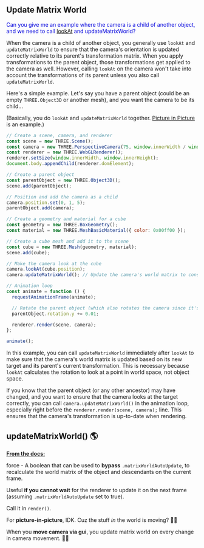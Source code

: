 ## Update Matrix World

<span style="color:#0000dd;">Can you give me an example where the camera is a child of another object, and we need to call <a href="lookAt.md">lookAt</a> and updateMatrixWorld?</span>

When the camera is a child of another object, you generally use `lookAt` and `updateMatrixWorld` to ensure that the camera's orientation is updated correctly relative to its parent's transformation matrix. When you apply transformations to the parent object, those transformations get applied to the camera as well. However, calling `lookAt` on the camera won't take into account the transformations of its parent unless you also call `updateMatrixWorld`.

Here's a simple example. Let's say you have a parent object (could be an empty `THREE.Object3D` or another mesh), and you want the camera to be its child...

(Basically, you do `lookAt` and `updateMatrixWorld` together.
<a href="../../Code/cameras/picture-in-picture.html">Picture in Picture</a> is an example.)

```javascript
// Create a scene, camera, and renderer
const scene = new THREE.Scene();
const camera = new THREE.PerspectiveCamera(75, window.innerWidth / window.innerHeight, 0.1, 1000);
const renderer = new THREE.WebGLRenderer();
renderer.setSize(window.innerWidth, window.innerHeight);
document.body.appendChild(renderer.domElement);

// Create a parent object
const parentObject = new THREE.Object3D();
scene.add(parentObject);

// Position and add the camera as a child
camera.position.set(0, 1, 5);
parentObject.add(camera);

// Create a geometry and material for a cube
const geometry = new THREE.BoxGeometry();
const material = new THREE.MeshBasicMaterial({ color: 0x00ff00 });

// Create a cube mesh and add it to the scene
const cube = new THREE.Mesh(geometry, material);
scene.add(cube);

// Make the camera look at the cube
camera.lookAt(cube.position);
camera.updateMatrixWorld(); // Update the camera's world matrix to consider parent transformations

// Animation loop
const animate = function () {
  requestAnimationFrame(animate);

  // Rotate the parent object (which also rotates the camera since it's a child)
  parentObject.rotation.y += 0.01;

  renderer.render(scene, camera);
};

animate();
```

In this example, you can call `updateMatrixWorld` immediately after `lookAt` to make sure that the camera's world matrix is updated based on its new target and its parent's current transformation. This is necessary because `lookAt` calculates the rotation to look at a point in world space, not object space.

If you know that the parent object (or any other ancestor) may have changed, and you want to ensure that the camera looks at the target correctly, you can call `camera.updateMatrixWorld()` in the animation loop, especially right before the `renderer.render(scene, camera);` line. This ensures that the camera's transformation is up-to-date when rendering.

## updateMatrixWorld() 🌎

**[From the docs:](https://threejs.org/docs/#api/en/core/Object3D)**

force - A boolean that can be used to **bypass** `.matrixWorldAutoUpdate`, to recalculate the world matrix of the object and descendants on the current frame.

Useful **if you cannot wait** for the renderer to update it on the next frame (assuming `.matrixWorldAutoUpdate` set to true).

Call it in `render()`.

For **picture-in-picture**, IDK. Cuz the stuff *in* the world is moving? 🤷‍♀️

When you **move camera via gui**, you update matrix world on every change in camera movement. 👍🏻

<br>
